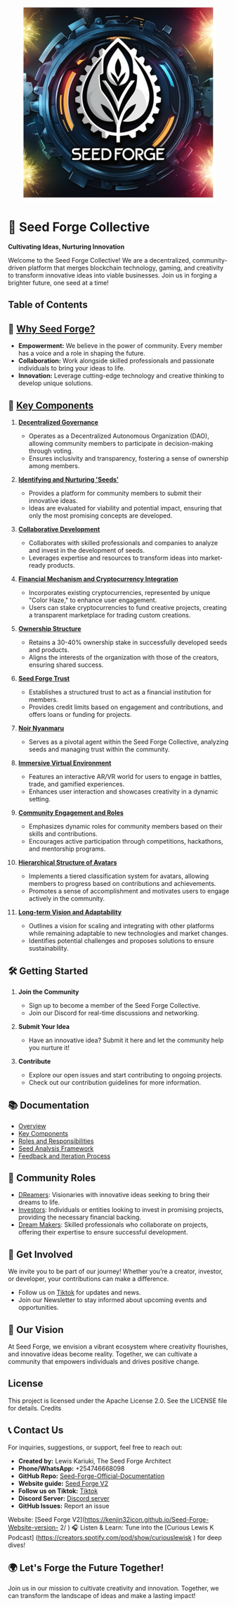 <p align="center">
  <img src="https://github.com/kenjin32icon/Seed-Forge-Official-Documentation/blob/f09c8a9774fa086d2436b9996b0cf4f184b9d703/Official%20Documentation%20for%20Seed%20Forge%20Collective%20by%20Lewis%20Kariuki/SeedForge%20Logo/Seedforge%20logo.png" alt="Seedforge logo" />
</p>

# 🌱 Seed Forge Collective

**Cultivating Ideas, Nurturing Innovation**

Welcome to the Seed Forge Collective! We are a decentralized, community-driven platform that merges blockchain technology, gaming, and creativity to transform innovative ideas into viable businesses. Join us in forging a brighter future, one seed at a time!

## Table of Contents

## 🚀 [Why Seed Forge?](https://github.com/kenjin32icon/Seed-Forge-Official-Documentation/blob/f98012158bc81f5eaf43922627452d9385b58ebc/Official%20Documentation%20for%20Seed%20Forge%20Collective%20by%20Lewis%20Kariuki/Reason%20of%20joining%20Seed%20Forge/Compelling%20Reasons%20to%20Join%20Seed%20Forge.md)

- **Empowerment:** We believe in the power of community. Every member has a voice and a role in shaping the future.
- **Collaboration:** Work alongside skilled professionals and passionate individuals to bring your ideas to life.
- **Innovation:** Leverage cutting-edge technology and creative thinking to develop unique solutions.

## 🌟 [Key Components](https://github.com/kenjin32icon/Seed-Forge-Official-Documentation/blob/64dc1054cdf8efccc3bab57b4fbea78fdb40a15c/Official%20Documentation%20for%20Seed%20Forge%20Collective%20by%20Lewis%20Kariuki/2.%20Key%20Components/Key%20Components.md)

1. **[Decentralized Governance](https://github.com/kenjin32icon/Seed-Forge-Official-Documentation/blob/64dc1054cdf8efccc3bab57b4fbea78fdb40a15c/Official%20Documentation%20for%20Seed%20Forge%20Collective%20by%20Lewis%20Kariuki/2.%20Key%20Components/2.1.%20Decentralized%20Governance/Decentralized%20Governance.md)**
   - Operates as a Decentralized Autonomous Organization (DAO), allowing community members to participate in decision-making through voting.
   - Ensures inclusivity and transparency, fostering a sense of ownership among members.

2. **[Identifying and Nurturing 'Seeds'](https://github.com/kenjin32icon/Seed-Forge-Official-Documentation/blob/64dc1054cdf8efccc3bab57b4fbea78fdb40a15c/Official%20Documentation%20for%20Seed%20Forge%20Collective%20by%20Lewis%20Kariuki/2.%20Key%20Components/2.1.%20Decentralized%20Governance/Decentralized%20Governance.md)**
   - Provides a platform for community members to submit their innovative ideas.
   - Ideas are evaluated for viability and potential impact, ensuring that only the most promising concepts are developed.

3. **[Collaborative Development](https://github.com/kenjin32icon/Seed-Forge-Official-Documentation/blob/64dc1054cdf8efccc3bab57b4fbea78fdb40a15c/Official%20Documentation%20for%20Seed%20Forge%20Collective%20by%20Lewis%20Kariuki/2.%20Key%20Components/2.3.%20Collaborative%20Development/Collaborative%20Development.md)**
   - Collaborates with skilled professionals and companies to analyze and invest in the development of seeds.
   - Leverages expertise and resources to transform ideas into market-ready products.

4. **[Financial Mechanism and Cryptocurrency Integration](https://github.com/kenjin32icon/Seed-Forge-Official-Documentation/blob/64dc1054cdf8efccc3bab57b4fbea78fdb40a15c/Official%20Documentation%20for%20Seed%20Forge%20Collective%20by%20Lewis%20Kariuki/2.%20Key%20Components/2.4.%20Financial%20Mechanism%20and%20Cryptocurrency%20Integration/Financial%20Mechanism%20and%20Cryptocurrency%20Integration.md)**
   - Incorporates existing cryptocurrencies, represented by unique "Color Haze," to enhance user engagement.
   - Users can stake cryptocurrencies to fund creative projects, creating a transparent marketplace for trading custom creations.

5. **[Ownership Structure](https://github.com/kenjin32icon/Seed-Forge-Official-Documentation/blob/64dc1054cdf8efccc3bab57b4fbea78fdb40a15c/Official%20Documentation%20for%20Seed%20Forge%20Collective%20by%20Lewis%20Kariuki/2.%20Key%20Components/2.5.%20Ownership%20Structure/Ownership%20Structure.md)**
   - Retains a 30-40% ownership stake in successfully developed seeds and products.
   - Aligns the interests of the organization with those of the creators, ensuring shared success.

6. **[Seed Forge Trust](https://github.com/kenjin32icon/Seed-Forge-Official-Documentation/blob/64dc1054cdf8efccc3bab57b4fbea78fdb40a15c/Official%20Documentation%20for%20Seed%20Forge%20Collective%20by%20Lewis%20Kariuki/2.%20Key%20Components/2.6.%20Seed%20Forge%20Trust/Seed%20Forge%20Trust.md)**
   - Establishes a structured trust to act as a financial institution for members.
   - Provides credit limits based on engagement and contributions, and offers loans or funding for projects.

7. **[Noir Nyanmaru](https://github.com/kenjin32icon/Seed-Forge-Official-Documentation/blob/64dc1054cdf8efccc3bab57b4fbea78fdb40a15c/Official%20Documentation%20for%20Seed%20Forge%20Collective%20by%20Lewis%20Kariuki/2.%20Key%20Components/2.7.%20Noir%20Nyanmaru/Noir%20Nyanmaru.md)**
   - Serves as a pivotal agent within the Seed Forge Collective, analyzing seeds and managing trust within the community.

8. **[Immersive Virtual Environment](https://github.com/kenjin32icon/Seed-Forge-Official-Documentation/blob/64dc1054cdf8efccc3bab57b4fbea78fdb40a15c/Official%20Documentation%20for%20Seed%20Forge%20Collective%20by%20Lewis%20Kariuki/2.%20Key%20Components/2.8.%20Immersive%20Virtual%20Environment/Immersive%20Virtual%20Environment.md)**
   - Features an interactive AR/VR world for users to engage in battles, trade, and gamified experiences.
   - Enhances user interaction and showcases creativity in a dynamic setting.

9. **[Community Engagement and Roles](https://github.com/kenjin32icon/Seed-Forge-Official-Documentation/blob/d6878e2ba4cacda215463b77cb39db9a13a178b3/Official%20Documentation%20for%20Seed%20Forge%20Collective%20by%20Lewis%20Kariuki/2.%20Key%20Components/2.9.%20Community%20Engagement%20and%20Roles/Community%20Engagement%20and%20Roles.md)**
   - Emphasizes dynamic roles for community members based on their skills and contributions.
   - Encourages active participation through competitions, hackathons, and mentorship programs.

10. **[Hierarchical Structure of Avatars](https://github.com/kenjin32icon/Seed-Forge-Official-Documentation/blob/7167fd7f09f0bd2e4e71fbd8f60889adfd10c2e0/Official%20Documentation%20for%20Seed%20Forge%20Collective%20by%20Lewis%20Kariuki/2.%20Key%20Components/2.10.%20Hierarchical%20Structure%20of%20Avatars/Hierarchical%20Structure%20of%20Avatars.md)**
    - Implements a tiered classification system for avatars, allowing members to progress based on contributions and achievements.
    - Promotes a sense of accomplishment and motivates users to engage actively in the community.

11. **[Long-term Vision and Adaptability](https://github.com/kenjin32icon/Seed-Forge-Official-Documentation/blob/7167fd7f09f0bd2e4e71fbd8f60889adfd10c2e0/Official%20Documentation%20for%20Seed%20Forge%20Collective%20by%20Lewis%20Kariuki/2.%20Key%20Components/2.11.%20Long-term%20Vision%20and%20Adaptability/Long-term%20Vision%20and%20Adaptability.md)**
    - Outlines a vision for scaling and integrating with other platforms while remaining adaptable to new technologies and market changes.
    - Identifies potential challenges and proposes solutions to ensure sustainability.

## 🛠 Getting Started

1. **Join the Community**
   - Sign up to become a member of the Seed Forge Collective.
   - Join our Discord for real-time discussions and networking.

2. **Submit Your Idea**
   - Have an innovative idea? Submit it here and let the community help you nurture it!

3. **Contribute**
   - Explore our open issues and start contributing to ongoing projects.
   - Check out our contribution guidelines for more information.

## 📚 Documentation

- [Overview](https://github.com/kenjin32icon/Seed-Forge-Official-Documentation/blob/7167fd7f09f0bd2e4e71fbd8f60889adfd10c2e0/Official%20Documentation%20for%20Seed%20Forge%20Collective%20by%20Lewis%20Kariuki/1.%20Overview/Overview.md)
- [Key Components](https://github.com/kenjin32icon/Seed-Forge-Official-Documentation/blob/7167fd7f09f0bd2e4e71fbd8f60889adfd10c2e0/Official%20Documentation%20for%20Seed%20Forge%20Collective%20by%20Lewis%20Kariuki/2.%20Key%20Components/Key%20Components.md)
- [Roles and Responsibilities](https://github.com/kenjin32icon/Seed-Forge-Official-Documentation/blob/7167fd7f09f0bd2e4e71fbd8f60889adfd10c2e0/Official%20Documentation%20for%20Seed%20Forge%20Collective%20by%20Lewis%20Kariuki/3.%20Roles%20and%20Responsibilities/Roles%20and%20Responsibilities.md)
- [Seed Analysis Framework](https://github.com/kenjin32icon/Seed-Forge-Official-Documentation/blob/7167fd7f09f0bd2e4e71fbd8f60889adfd10c2e0/Official%20Documentation%20for%20Seed%20Forge%20Collective%20by%20Lewis%20Kariuki/4.%20Seed%20Analysis%20Framework/Seed%20Analysis%20Framework.md)
- [Feedback and Iteration Process](https://github.com/kenjin32icon/Seed-Forge-Official-Documentation/blob/7167fd7f09f0bd2e4e71fbd8f60889adfd10c2e0/Official%20Documentation%20for%20Seed%20Forge%20Collective%20by%20Lewis%20Kariuki/5.%20Feedback%20and%20Iteration%20Process/Feedback%20and%20Iteration%20Process.md)

## 🤝 Community Roles

- [DReamers](https://github.com/kenjin32icon/Seed-Forge-Official-Documentation/blob/7167fd7f09f0bd2e4e71fbd8f60889adfd10c2e0/Official%20Documentation%20for%20Seed%20Forge%20Collective%20by%20Lewis%20Kariuki/3.%20Roles%20and%20Responsibilities/3.1%20DReamers/DReamers.md): Visionaries with innovative ideas seeking to bring their dreams to life.
- [Investors](https://github.com/kenjin32icon/Seed-Forge-Official-Documentation/blob/7167fd7f09f0bd2e4e71fbd8f60889adfd10c2e0/Official%20Documentation%20for%20Seed%20Forge%20Collective%20by%20Lewis%20Kariuki/3.%20Roles%20and%20Responsibilities/3.2%20Investors/Investors.md): Individuals or entities looking to invest in promising projects, providing the necessary financial backing.
- [Dream Makers](https://github.com/kenjin32icon/Seed-Forge-Official-Documentation/blob/7167fd7f09f0bd2e4e71fbd8f60889adfd10c2e0/Official%20Documentation%20for%20Seed%20Forge%20Collective%20by%20Lewis%20Kariuki/3.%20Roles%20and%20Responsibilities/3.3%20Dream%20Makers/Dream%20Makers.md): Skilled professionals who collaborate on projects, offering their expertise to ensure successful development.

## 💬 Get Involved

We invite you to be part of our journey! Whether you’re a creator, investor, or developer, your contributions can make a difference.

- Follow us on [Tiktok](https://www.tiktok.com/@seedforge) for updates and news.
- Join our Newsletter to stay informed about upcoming events and opportunities.

## 🌈 Our Vision

At Seed Forge, we envision a vibrant ecosystem where creativity flourishes, and innovative ideas become reality. Together, we can cultivate a community that empowers individuals and drives positive change.

## License

This project is licensed under the Apache License 2.0. See the LICENSE file for details.
Credits 

## 📞 Contact Us

For inquiries, suggestions, or support, feel free to reach out:

- **Created by:** Lewis Kariuki, The Seed Forge Architect
- **Phone/WhatsApp:** +254746668098
- **GitHub Repo:** [Seed-Forge-Official-Documentation](https://github.com/kenjin32icon/Seed-Forge-Official-Documentation.git)
-  **Website guide:** [Seed Forge V2](https://kenjin32icon.github.io/Seed-Forge-Website-version-2/)
- **Follow us on Tiktok:** [Tiktok](https://www.tiktok.com/@seedforge) 
- **Discord Server:** [Discord server](https://discord.gg/6Q8MjnZU)
- **GitHub Issues:** Report an issue

Website: [Seed Forge V2](https://kenjin32icon.github.io/Seed-Forge-Website-version-
2/ )
🎧
Listen & Learn: Tune into the [Curious Lewis K Podcast]
(https://creators.spotify.com/pod/show/curiouslewisk ) for deep dives!
## 🌍 Let's Forge the Future Together!

Join us in our mission to cultivate creativity and innovation. Together, we can transform the landscape of ideas and make a lasting impact!
